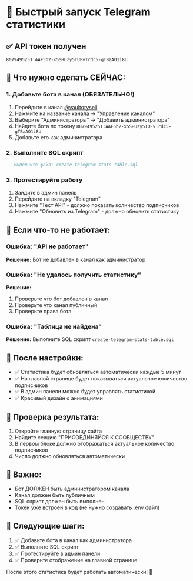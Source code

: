 # 🚀 Быстрый запуск Telegram статистики

## ✅ API токен получен
```
8079495251:AAF5h2-x5SHUzy5TUFvTrdc5-gTBaAO1i8U
```

## 🎯 Что нужно сделать СЕЙЧАС:

### 1. Добавьте бота в канал (ОБЯЗАТЕЛЬНО!)
1. Перейдите в канал [@vaultorysell](https://t.me/vaultorysell)
2. Нажмите на название канала → "Управление каналом"
3. Выберите "Администраторы" → "Добавить администратора"
4. Найдите бота по токену `8079495251:AAF5h2-x5SHUzy5TUFvTrdc5-gTBaAO1i8U`
5. Добавьте его как администратора

### 2. Выполните SQL скрипт
```sql
-- Выполните файл: create-telegram-stats-table.sql
```

### 3. Протестируйте работу
1. Зайдите в админ панель
2. Перейдите на вкладку "Telegram"
3. Нажмите "Тест API" - должно показать количество подписчиков
4. Нажмите "Обновить из Telegram" - должно обновить статистику

## 🔧 Если что-то не работает:

### Ошибка: "API не работает"
**Решение:** Бот не добавлен в канал как администратор

### Ошибка: "Не удалось получить статистику"
**Решение:** 
1. Проверьте что бот добавлен в канал
2. Проверьте что канал публичный
3. Проверьте права бота

### Ошибка: "Таблица не найдена"
**Решение:** Выполните SQL скрипт `create-telegram-stats-table.sql`

## 🎉 После настройки:

- ✅ Статистика будет обновляться автоматически каждые 5 минут
- ✅ На главной странице будет показываться актуальное количество подписчиков
- ✅ В админ панели можно будет управлять статистикой
- ✅ Красивый дизайн с анимациями

## 📱 Проверка результата:

1. Откройте главную страницу сайта
2. Найдите секцию "ПРИСОЕДИНЯЙСЯ К СООБЩЕСТВУ"
3. В первом блоке должно отображаться актуальное количество подписчиков
4. Число должно обновляться автоматически

## 🚨 Важно:

- Бот ДОЛЖЕН быть администратором канала
- Канал должен быть публичным
- SQL скрипт должен быть выполнен
- Токен уже встроен в код (не нужно создавать .env файл)

## 🎯 Следующие шаги:

1. ✅ Добавьте бота в канал как администратора
2. ✅ Выполните SQL скрипт
3. ✅ Протестируйте в админ панели
4. ✅ Проверьте отображение на главной странице

После этого статистика будет работать автоматически! 🎉
